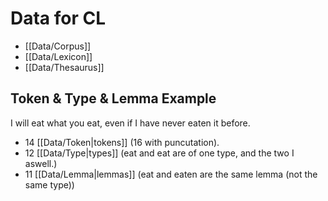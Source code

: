 # Data for CL
- [[Data/Corpus]]
- [[Data/Lexicon]]
- [[Data/Thesaurus]]

## Token & Type & Lemma Example

I will eat what you eat, even if I have never eaten it before.

- 14 [[Data/Token|tokens]] (16 with puncutation).
- 12 [[Data/Type|types]] (eat and eat are of one type, and the two I aswell.)
- 11 [[Data/Lemma|lemmas]] (eat and eaten are the same lemma (not the same type))

